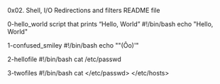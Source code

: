 0x02. Shell, I/O Redirections and filters README file

0-hello_world
script that prints “Hello, World”
#!/bin/bash
echo "Hello, World"

1-confused_smiley
#!/bin/bash
echo ""(Ôo)'"

2-hellofile
#!/bin/bash
cat /etc/passwd

3-twofiles
#!/bin/bash
cat </etc/passwd> </etc/hosts>

